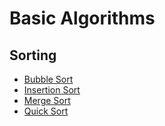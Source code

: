 # Basic Algorithms

## Sorting

- [Bubble Sort](./sorting/BubbleSort/README.md)
- [Insertion Sort](./sorting/InsertionSort/README.md)
- [Merge Sort](./sorting/MergeSort/README.md)
- [Quick Sort](./sorting/QuickSort/README.md)
